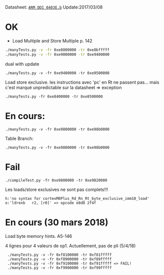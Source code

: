 
Datasheet: [`ARM DDI 0403E.b`](file:///Users/briday-m/ownCloud/datasheet/Cortex/DDI0403E_B_armv7m_arm.pdf)
Update:2017/03/08

# OK
* Load Multiple and Store Multiple p. 142

```sh
./manyTests.py -v -fr 0xe8800000 -tr 0xe8bfffff
./manyTests.py -v -fr 0xe9000000 -tr 0xe9400000
```

dual with update
```
./manyTests.py -v -fr 0xe9400000 -tr 0xe9500000
```

Load store exclusive.
les instructions avec 'pc' en Rt ne passent pas… mais c'est marqué unpredictable sur la datasheet => exception

```
./manyTests.py -fr 0xe8400000 -tr 0xe8500000
```

# En cours:

```
./manyTests.py -v -fr 0xe9800000 -tr 0xe98b0000
```

Table Branch:
```
./manyTests.py -v -fr 0xe9800000 -tr 0xe98b0000
```

# Fail

```
./compileTest.py -fr 0xe9800000 -tr 0xe9820000
```

Les loads/store exclusives ne sont pas complets!!!

```
h:'no syntax for cortexM0Plus_Rd_Rn_Rt_byte_exclusive_imm10_load'	o:'ldrexb	r2, [r0]' => opcode e8d0 2f4f
```

# En cours (30 mars 2018)

Load byte memory hints. A5-146

4 lignes pour 4 valeurs de op1.
Actuellement, pas de pli (5/4/18)
```
 ./manyTests.py -v -fr 0xf8100000 -tr 0xf81fffff
 ./manyTests.py -v -fr 0xf8900000 -tr 0xf89fffff
 ./manyTests.py -v -fr 0xf9100000 -tr 0xf91fffff => FAIL!
 ./manyTests.py -v -fr 0xf9900000 -tr 0xf99fffff
```
